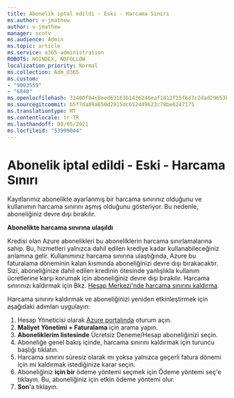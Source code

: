 ```yaml
---
title: Abonelik iptal edildi - Eski - Harcama Sınırı
ms.author: v-jmathew
author: v-jmathew
manager: scotv
ms.audience: Admin
ms.topic: article
ms.service: o365-administration
ROBOTS: NOINDEX, NOFOLLOW
localization_priority: Normal
ms.collection: Adm_O365
ms.custom:
- "9003559"
- "6848"
ms.openlocfilehash: 31480f84c8eed63163b1436246eaf1812f15f6d7c2dad29653b2019f8a15f1af
ms.sourcegitcommit: b5f7da89a650d2915dc652449623c78be6247175
ms.translationtype: MT
ms.contentlocale: tr-TR
ms.lasthandoff: 08/05/2021
ms.locfileid: "53999044"
---
```

# <a name="subscription-cancelled---legacy---spending-limit"></a>Abonelik iptal edildi - Eski - Harcama Sınırı

Kayıtlarımız abonelikte ayarlanmış bir harcama sınırınız olduğunu ve kullanımın harcama sınırını aşmış olduğunu gösteriyor. Bu nedenle, aboneliğiniz devre dışı bırakılır.

**Abonelikte harcama sınırına ulaşıldı**

Kredisi olan Azure abonelikleri bu aboneliklerin harcama sınırlamalarına sahip. Bu, hizmetleri yalnızca dahil edilen krediye kadar kullanabileceğiniz anlamına gelir. Kullanımınız harcama sınırına ulaştığında, Azure bu faturalama döneminin kalan kısmında aboneliğinizi devre dışı bırakacaktır. Sizi, aboneliğinize dahil edilen kredinin ötesinde yanlışlıkla kullanım ücretlerine karşı korumak için aboneliğiniz devre dışı bırakılır. Harcama sınırınızı kaldırmak için Bkz. [Hesap Merkezi'nde harcama sınırını kaldırma](https://docs.microsoft.com/azure/cost-management-billing/manage/spending-limit#remove).

Harcama sınırını kaldırmak ve aboneliğinizi yeniden etkinleştirmek için aşağıdaki adımları uygulayın:

1. Hesap Yöneticisi olarak [Azure portalında](https://portal.azure.com/) oturum açın.
2. **Maliyet Yönetimi + Faturalama** için arama yapın.
3. **Aboneliklerim listesinde** Ücretsiz Deneme/Hesap aboneliğinizi seçin.
4. Aboneliğe genel bakış içinde, harcama sınırını kaldırmak için turuncu başlığı tıklatın.
5. Harcama sınırını süresiz olarak mı yoksa yalnızca geçerli fatura dönemi için mi kaldırmak istediğinize karar seçin.
6. Aboneliğiniz **için bir** ödeme yöntemi seçmek için Ödeme yöntemi seç'e tıklayın. Bu, aboneliğiniz için etkin ödeme yöntemi olur.
7. **Son**'a tıklayın.
